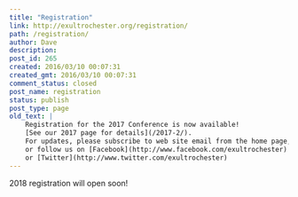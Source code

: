 ```yaml
---
title: "Registration"
link: http://exultrochester.org/registration/
path: /registration/
author: Dave
description:
post_id: 265
created: 2016/03/10 00:07:31
created_gmt: 2016/03/10 00:07:31
comment_status: closed
post_name: registration
status: publish
post_type: page
old_text: |
    Registration for the 2017 Conference is now available!
    [See our 2017 page for details](/2017-2/).
    For updates, please subscribe to web site email from the home page,
    or follow us on [Facebook](http://www.facebook.com/exultrochester)
    or [Twitter](http://www.twitter.com/exultrochester)
---
```


2018 registration will open soon!
